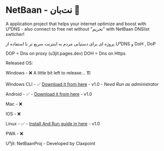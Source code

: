 # NetBaan - نت‌بان 📡
A application project that helps your internet optimize and boost with U³DNS - also connect to free net without "تحریم" with NetBaan DNSlist swticher!

پروژه ای برای دستیابی مردم به اینترنت سریع تر با استفاده از U³DNS و DoH , DoP

DOP = Dns on proxy (u3jit.pages.dev)
DOH = Dns on Https

Released OS:



Windows - ❌ A little bit left to release... 🏗


Windows CLI - ✅ [Download it from here](https://github.com/claxpoint/netbaan/releases/download/UPD-v1.0/NetBaanV1_WinCLI.bat) - v1.0 - *Need Run as administrator*


Android - ✅ - [Download it from here](https://github.com/claxpoint/netbaan/releases/download/UPD-v1.0/NetBaanV1_Universal.apk) - v1.0


Mac - ❌


IOS - ❌


Linux - ✅ - [Install And Run guide in here](https://github.com/claxpoint/netbaan/blob/main/LINUX.md) - v1.0


PWA - ❌

U³jit: NetBaanProj - Developed by Claxpoint
